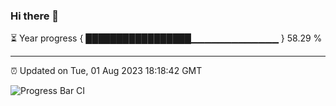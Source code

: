 ### Hi there 👋

⏳ Year progress { █████████████████▁▁▁▁▁▁▁▁▁▁▁▁▁ } 58.29 %

---

⏰ Updated on Tue, 01 Aug 2023 18:18:42 GMT

![Progress Bar CI](https://github.com/liununu/liununu/workflows/Progress%20Bar%20CI/badge.svg)
